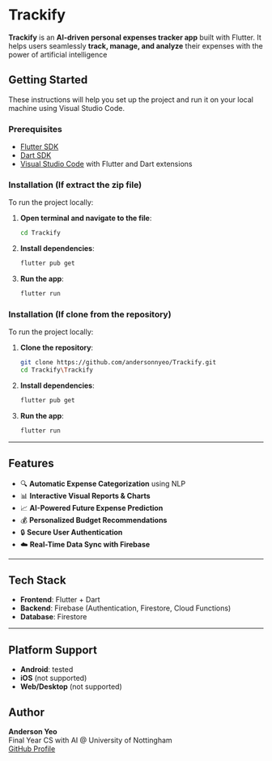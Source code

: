 # Trackify

**Trackify** is an **AI-driven personal expenses tracker app** built with Flutter. It helps users seamlessly **track, manage, and analyze** their expenses with the power of artificial intelligence



## Getting Started

These instructions will help you set up the project and run it on your local machine using Visual Studio Code.

### Prerequisites

- [Flutter SDK](https://flutter.dev/docs/get-started/install)
- [Dart SDK](https://dart.dev/get-dart)
- [Visual Studio Code](https://code.visualstudio.com/) with Flutter and Dart extensions

### Installation (If extract the zip file)
To run the project locally:

1. **Open terminal and navigate to the file**:
   ```bash
   cd Trackify
   ```

   
2. **Install dependencies**:
   ```bash
   flutter pub get
   ```


3. **Run the app**:
   ```bash
   flutter run
   ```




### Installation (If clone from the repository)
To run the project locally:

1. **Clone the repository**:
   ```bash
   git clone https://github.com/andersonnyeo/Trackify.git
   cd Trackify\Trackify
   ```

   
2. **Install dependencies**:
   ```bash
   flutter pub get
   ```


3. **Run the app**:
   ```bash
   flutter run
   ```
---

## Features

- 🔍 **Automatic Expense Categorization** using NLP
- 📊 **Interactive Visual Reports & Charts**
- 📈 **AI-Powered Future Expense Prediction**
- 💰 **Personalized Budget Recommendations**
- 🔒 **Secure User Authentication**
- ☁️ **Real-Time Data Sync with Firebase**


---

## Tech Stack

- **Frontend**: Flutter + Dart  
- **Backend**: Firebase (Authentication, Firestore, Cloud Functions)  
- **Database**: Firestore 


---

## Platform Support

- **Android**: tested
- **iOS** (not supported)
- **Web/Desktop** (not supported)





## Author

**Anderson Yeo**  
Final Year CS with AI @ University of Nottingham  
[GitHub Profile](https://github.com/andersonnyeo)
